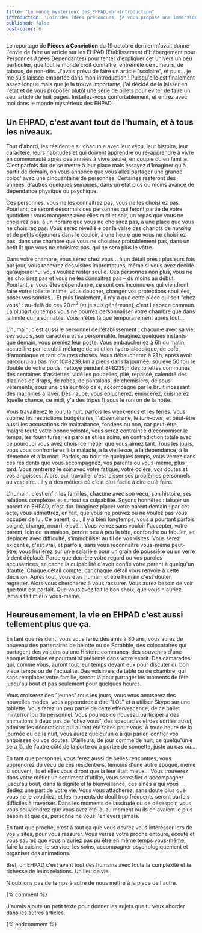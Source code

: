 ```yaml
---
title: "Le monde mystérieux des EHPAD,<br>Introduction"
introduction: 'Loin des idées préconcues, je vous propose une immersion un peu particulière dans la peau d''un·e résident·e, d''un·e salarié·e, d''une famille en <abbr title="Etablissement d''Hébergement pour Personnes Agées Dépendantes">EHPAD</abbr>. Attachez vos ceintures et suivez le guide !'
published: false
post-color: 6
---
```


Le reportage de **Pièces à Conviction** du 19 octobre dernier m'avait donné l'envie de faire un article sur les EHPAD (Etablissement d'Hébergement pour Personnes Agées Dépendantes) pour tenter d'expliquer cet univers un peu particulier, que tout le monde croit connaître, entremêlé de rumeurs, de tabous, de non-dits. J'avais prévu de faire un article "scolaire", et puis… je me suis laissée emportée dans mon introduction ! Puisqu'elle est finalement assez longue mais que je la trouve importante, j'ai décidé de la laisser en l'état et de vous proposer plutôt une série de billets pour éviter de faire un seul article de huit pages. Installez-vous confortablement, et entrez avec moi dans le monde mystérieux des EHPAD…

## Un EHPAD, c'est avant tout de l'humain, et à tous les niveaux. 

Tout d'abord, les résident·e·s : chacun·e avec leur vécu, leur histoire, leur caractère, leurs habitudes et qui doivent apprendre ou ré-apprendre à vivre en communauté après des années à vivre seul·e, en couple ou en famille. C'est parfois dur de se mettre à leur place mais essayez d'imaginer qu'à partir de demain, on vous annonce que vous allez partager une grande coloc' avec une cinquantaine de personnes. Certaines resteront des années, d'autres quelques semaines, dans un état plus ou moins avancé de dépendance physique ou psychique. 

Ces personnes, vous ne les connaitrez pas, vous ne les choisirez pas. Pourtant, ce seront désormais ces personnes qui feront partie de votre quotidien : vous mangerez avec elles midi et soir, un repas que vous ne choisirez pas, à un horaire que vous ne choisirez pas, à une place que vous ne choisirez pas. Vous serez réveillé·e par la valse des chariots de <i lang="en">nursing</i> et de petits déjeuners dans le couloir, à une heure que vous ne choisirez pas, dans une chambre que vous ne choisirez probablement pas, dans un petit lit que vous ne choisirez pas, qui ne sera plus le vôtre. 

Dans votre chambre, vous serez chez vous… à un détail près : plusieurs fois par jour, vous recevrez des visites impromptues, même si vous avez décidé qu'aujourd'hui vous vouliez rester seul·e. Ces personnes non plus, vous ne les choisirez pas et vous ne les connaitrez pas –&nbsp;du moins au début. Pourtant, si vous êtes dépendant·e, ce sont ces inconnu·e·s qui viendront faire votre toilette intime, vous doucher, changer vos protections souillées, poser vos sondes… Et puis finalement, il n'y a que cette pièce qui soit "chez vous" : au-delà de ces 20&#8239;m<sup>2</sup> (et je suis généreuse), c'est l'espace commun. La plupart du temps vous ne pourrez personnaliser votre chambre que dans la limite du raisonnable. Vous n'êtes là que temporairement après tout…

L'humain, c'est aussi le personnel de l'établissement : chacun·e avec sa vie, ses soucis, son caractère et sa personnalité. Imaginez quelques instants que demain, vous preniez leur poste. Vous embaucheriez à 6h du matin, accueilli·e par le subtil mélange de solution hydro-alcoolique, de café, d'amoniaque et tant d'autres choses. Vous débaucherez à 21&#8239;h, après avoir parcouru au bas mot 10#8239;km à pieds dans la journée, soulevé 50 fois le double de votre poids, nettoyé pendant 8#8239;h des toilettes communes, des centaines d'assiettes, vidé les poubelles, plié, repassé, calendré des dizaines de draps, de robes, de pantalons, de chemisiers, de sous-vêtements, sous une chaleur tropicale, accompagné par le bruit incessant des machines à laver. Dès l'aube, vous éplucherez, émincerez, cuisinerez (quelle chance, ce midi, y'a des tripes !) sous le ronron de la hotte. 

Vous travaillerez le jour, la nuit, parfois les week-ends et les fériés. Vous subirez les restrictions budgétaires, l'absentéisme, le <i lang="en">turn-over</i>, et peut-être aussi les accusations de maltraitance, fondées ou non, car peut-être, malgré toute votre bonne volonté, vous serez contraint·e d'économiser le temps, les fournitures, les paroles et les soins, en contradiction totale avec ce pourquoi vous avez choisi ce métier que vous aimez tant. Tous les jours, vous vous confronterez à la maladie, à la vieillesse, à la dépendance, à la démence et à la mort. Parfois, au bout de quelques temps, vous verrez dans ces résidents que vous accompagnez, vos parents ou vous-même, plus tard. Vous rentrerez le soir avec votre fatigue, votre colère, vos doutes et vos angoisses.
Alors, oui, travailler c'est laisser ses problèmes personnels au vestiaire… il y a des métiers où c'est plus facile à dire qu'à faire.

L'humain, c'est enfin les familles, chacune avec son vécu, son histoire, ses relations complexes et surtout sa culpabilité. Soyons honnêtes : laisser un parent en EHPAD, c'est dur. Imaginez placer votre parent demain : par cet acte, vous admettrez, en fait, que vous ne pouvez ou ne voulez pas vous occuper de lui. Ce parent, qui, il y a bien longtemps, vous a pourtant parfois soigné, changé, nourri, élevé… Vous verrez sans vouloir l'accepter, votre parent, loin de sa maison, perdre peu à peu la tête, confondre ou fabuler, se déplacer avec difficulté, s'immobiliser au fil de vos visites. Vous serez exigent·e, c'est vrai, et parfois, sans vous reconnaître vous-même peut-être, vous hurlerez sur un·e salarié·e pour un grain de poussière ou un verre à dent déplacé. Parce que derrière votre regard ou vos paroles accusatrices, se cache la culpabilité d'avoir confié votre parent à quelqu'un d'autre. Chaque détail compte, car chaque détail vous renvoie à cette décision. Après tout, vous êtes humain et être humain c'est douter, regretter. Alors vous chercherez à vous rassurer. Vous aurez besoin de voir que tout est parfait. Que vous avez fait le bon choix, que vous n'auriez jamais fait mieux vous-même.

## Heureusemement, la vie en EHPAD c'est aussi tellement plus que ça.

En tant que résident, vous vous ferez des amis à 80 ans, vous aurez de nouveau des partenaires de belotte ou de Scrabble, des colocataires qui partagent des valeurs ou une Histoire communes, des souvenirs d'une époque lointaine et pourtant si présente dans votre esprit. Des camarades qui, comme vous, auront tout leur temps devant eux pour discuter du bon vieux temps ou de l'actualité. Des voisin·e·s de table ou de chambre, qui sans remplacer votre famille, seront là pour partager les moments de fête jusqu'au bout et pas seulement pour quelques heures. 

Vous croiserez des "jeunes" tous les jours, vous vous amuserez des nouvelles modes, vous apprendrez à dire "LOL" et à utiliser Skype sur une tablette. Vous ferez un peu partie de cette effervescence, de ce ballet ininterrompu du personnel. Vous pourrez de nouveau participer à des animations à deux pas de "chez vous", des spectacles et des sorties aussi, admirer les décorations qui auront été faites pour vous. À toute heure de la journée ou de la nuit, vous aurez quelqu'un·e à qui parler, confier vos angoisses ou vos doutes. D'ailleurs, de jour comme de nuit, ce quelqu'un·e sera là, de l'autre côté de la porte ou à portée de sonnette, juste au cas où…

En tant que personnel, vous ferez aussi de belles rencontres, vous apprendrez du vécu de ces résident·e·s, témoins d'une autre époque, même si souvent, ils et elles vous diront que la leur était mieux… Vous trouverez dans votre métier un sentiment d'utilité, vous serez fier d'accompagner jusqu'au bout, dans la dignité et la bienveillance, ces aînés à qui vous dédiez une part de votre vie. Vous vous attacherez, sans doute plus que vous ne le voudriez, et les moments de deuil trop fréquents seront parfois difficiles à traverser. Dans les moments de lassitude ou de désespoir, vous vous souviendrez que vous avez été là, au moment où ils en avaient le plus besoin et que ça, personne ne vous l'enlèvera jamais.

En tant que proche, c'est à tout ça que vous devrez vous intéresser lors de vos visites, pour vous rassurer. Vous verrez votre proche entouré, écouté et vous saurez que vous n'auriez pas pu être en même temps vous-même, faire la cuisine, le service, les soins, accompagner psychologiquement et organiser des animations. 

Bref, un EHPAD c'est avant tout des humains avec toute la complexité et la richesse de leurs relations. Un lieu de vie.

N'oublions pas de temps à autre de nous mettre à la place de l'autre.

{% comment %}

J'aurais ajouté un petit texte pour donner les sujets que tu veux aborder dans les autres articles.

{% endcomment %}
